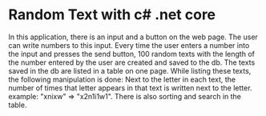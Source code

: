 # Random Text with c# .net core
In this application, there is an input and a button on the web page. The user can write numbers to this input.
Every time the user enters a number into the input and presses the send button, 100 random texts with the length of the number entered by the user are created and saved to the db.
The texts saved in the db are listed in a table on one page.
While listing these texts, the following manipulation is done:
 Next to the letter in each text, the number of times that letter appears in that text is written next to the letter. example: "xnixw" => "x2n1i1w1".
There is also sorting and search in the table.
